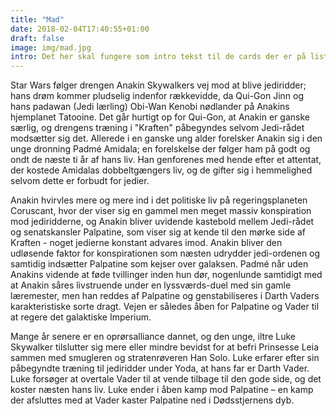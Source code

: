 ```yaml
---
title: "Mad"
date: 2018-02-04T17:40:55+01:00
draft: false
image: img/mad.jpg
intro: Det her skal fungere som intro tekst til de cards der er på list template. Hvis det virker er det mega fedt. og det ser det faktisk ud til at gøre. fedt nok. Så langt så godt
---
```






Star Wars følger drengen Anakin Skywalkers vej mod at blive jediridder; hans drøm kommer pludselig indenfor rækkevidde, da Qui-Gon Jinn og hans padawan (Jedi lærling) Obi-Wan Kenobi nødlander på Anakins hjemplanet Tatooine. Det går hurtigt op for Qui-Gon, at Anakin er ganske særlig, og drengens træning i "Kraften" påbegyndes selvom Jedi-rådet modsætter sig det. Allerede i en ganske ung alder forelsker Anakin sig i den unge dronning Padmé Amidala; en forelskelse der følger ham på godt og ondt de næste ti år af hans liv. Han genforenes med hende efter et attentat, der kostede Amidalas dobbeltgængers liv, og de gifter sig i hemmelighed selvom dette er forbudt for jedier.

Anakin hvirvles mere og mere ind i det politiske liv på regeringsplaneten Coruscant, hvor der viser sig en gammel men meget massiv konspiration mod jediridderne, og Anakin bliver uvidende kastebold mellem Jedi-rådet og senatskansler Palpatine, som viser sig at kende til den mørke side af Kraften - noget jedierne konstant advares imod. Anakin bliver den udløsende faktor for konspirationen som næsten udrydder jedi-ordenen og samtidig indsætter Palpatine som kejser over galaksen. Padmé når uden Anakins vidende at føde tvillinger inden hun dør, nogenlunde samtidigt med at Anakin såres livstruende under en lyssværds-duel med sin gamle læremester, men han reddes af Palpatine og genstabiliseres i Darth Vaders karakteristiske sorte dragt. Vejen er således åben for Palpatine og Vader til at regere det galaktiske Imperium.

Mange år senere er en oprørsalliance dannet, og den unge, iltre Luke Skywalker tilslutter sig mere eller mindre bevidst for at befri Prinsesse Leia sammen med smugleren og stratenrøveren Han Solo. Luke erfarer efter sin påbegyndte træning til jediridder under Yoda, at hans far er Darth Vader. Luke forsøger at overtale Vader til at vende tilbage til den gode side, og det koster næsten hans liv. Luke ender i åben kamp mod Palpatine – en kamp der afsluttes med at Vader kaster Palpatine ned i Dødsstjernens dyb.
